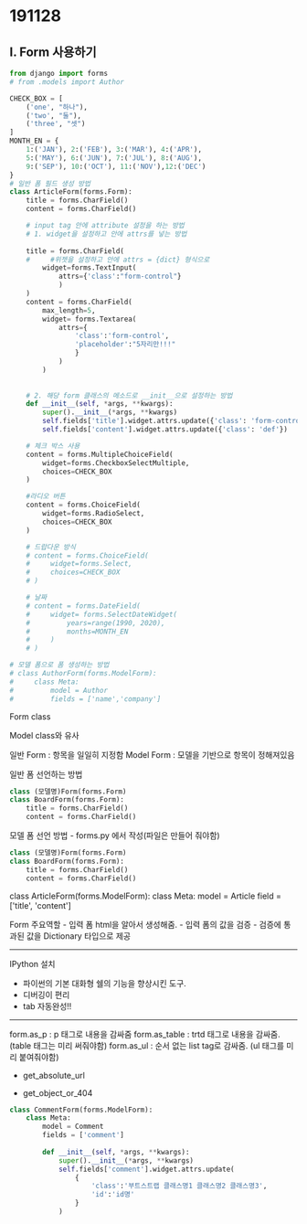 # 191128

## I. Form 사용하기

```python
from django import forms
# from .models import Author

CHECK_BOX = [
    ('one', "하나"),
    ('two', "둘"),
    ('three', "셋")
]
MONTH_EN = {
    1:('JAN'), 2:('FEB'), 3:('MAR'), 4:('APR'),
    5:('MAY'), 6:('JUN'), 7:('JUL'), 8:('AUG'),
    9:('SEP'), 10:('OCT'), 11:('NOV'),12:('DEC')
}
# 일반 폼 필드 생성 방법
class ArticleForm(forms.Form):
    title = forms.CharField()
    content = forms.CharField()

    # input tag 안에 attribute 설정을 하는 방법
    # 1. widget을 설정하고 안에 attrs를 넣는 방법
    
    title = forms.CharField(
    #     #위젯을 설정하고 안에 attrs = {dict} 형식으로
        widget=forms.TextInput(
            attrs={'class':"form-control"}
            )
    )
    content = forms.CharField(
        max_length=5, 
        widget= forms.Textarea(
            attrs={
                'class':'form-control',
                'placeholder':"5자리만!!!"
                }
            )
        )
    
    
    # 2. 해당 form 클래스의 메소드로 __init__으로 설정하는 방법
    def __init__(self, *args, **kwargs):
        super().__init__(*args, **kwargs)
        self.fields['title'].widget.attrs.update({'class': 'form-control'})
        self.fields['content'].widget.attrs.update({'class': 'def'})

    # 체크 박스 사용
    content = forms.MultipleChoiceField(
        widget=forms.CheckboxSelectMultiple,
        choices=CHECK_BOX
    )

    #라디오 버튼
    content = forms.ChoiceField(
        widget=forms.RadioSelect,
        choices=CHECK_BOX
    )

    # 드랍다운 방식
    # content = forms.ChoiceField(
    #     widget=forms.Select,
    #     choices=CHECK_BOX
    # )

    # 날짜
    # content = forms.DateField(
    #     widget= forms.SelectDateWidget(
    #         years=range(1990, 2020),
    #         months=MONTH_EN
    #     )        
    # )

# 모델 폼으로 폼 생성하는 방법
# class AuthorForm(forms.ModelForm):
#     class Meta:
#         model = Author
#         fields = ['name','company']
```



Form class

 Model class와 유사

 일반 Form  : 항목을 일일히 지정함
Model Form  : 모델을 기반으로 항목이 정해져있음

일반 폼 선언하는 방법

```python
class (모델명)Form(forms.Form)
class BoardForm(forms.Form):
    title = forms.CharField()
    content = forms.CharField()
```

모델 폼 선언 방법 - forms.py 에서 작성(파일은 만들어 줘야함)

```python
class (모델명)Form(forms.Form)
class BoardForm(forms.Form):
    title = forms.CharField()
    content = forms.CharField()
```



class ArticleForm(forms.ModelForm):
    class Meta:
        model = Article
        field = ['title', 'content']

Form 주요역할
    - 입력 폼 html을 알아서 생성해줌.
    - 입력 폼의 값을 검증
    - 검증에 통과된 값을 Dictionary 타입으로 제공

----
IPython 설치
 - 파이썬의 기본 대화형 쉘의 기능을 향상시킨 도구.
 - 디버깅이 편리
 - tab 자동완성!!
------


form.as_p : p 태그로 내용을 감싸줌
form.as_table : trtd 태그로 내용을 감싸줌.(table 태그는 미리 써줘야함)
form.as_ul : 순서 없는 list tag로 감싸줌. (ul 태그를 미리 붙여줘야함)


- get_absolute_url

- get_object_or_404





```python
class CommentForm(forms.ModelForm):
    class Meta:
        model = Comment
        fields = ['comment']
        
        def __init__(self, *args, **kwargs):
            super().__init__(*args, **kwargs)
            self.fields['comment'].widget.attrs.update(
                {
                    'class':'부트스트랩 클래스명1 클래스명2 클래스명3', 
                    'id':'id명'
                }
            )
```

